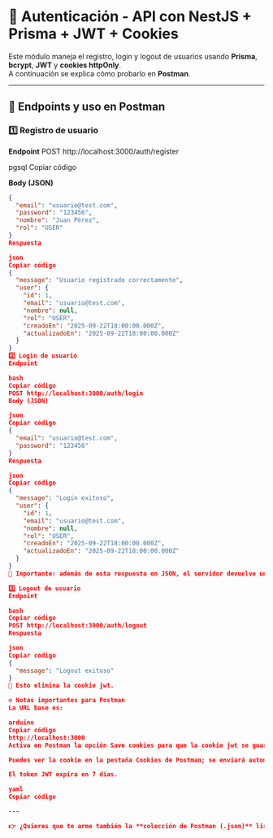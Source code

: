 # 🔐 Autenticación - API con NestJS + Prisma + JWT + Cookies

Este módulo maneja el registro, login y logout de usuarios usando **Prisma**, **bcrypt**, **JWT** y **cookies httpOnly**.  
A continuación se explica cómo probarlo en **Postman**.

---

## 📌 Endpoints y uso en Postman

### 1️⃣ Registro de usuario

**Endpoint**
POST http://localhost:3000/auth/register

pgsql
Copiar código

**Body (JSON)**

```json
{
  "email": "usuario@test.com",
  "password": "123456",
  "nombre": "Juan Pérez",
  "rol": "USER"
}
Respuesta

json
Copiar código
{
  "message": "Usuario registrado correctamente",
  "user": {
    "id": 1,
    "email": "usuario@test.com",
    "nombre": null,
    "rol": "USER",
    "creadoEn": "2025-09-22T18:00:00.000Z",
    "actualizadoEn": "2025-09-22T18:00:00.000Z"
  }
}
2️⃣ Login de usuario
Endpoint

bash
Copiar código
POST http://localhost:3000/auth/login
Body (JSON)

json
Copiar código
{
  "email": "usuario@test.com",
  "password": "123456"
}
Respuesta

json
Copiar código
{
  "message": "Login exitoso",
  "user": {
    "id": 1,
    "email": "usuario@test.com",
    "nombre": null,
    "rol": "USER",
    "creadoEn": "2025-09-22T18:00:00.000Z",
    "actualizadoEn": "2025-09-22T18:00:00.000Z"
  }
}
📌 Importante: además de esta respuesta en JSON, el servidor devuelve un JWT en una cookie httpOnly llamada jwt.

3️⃣ Logout de usuario
Endpoint

bash
Copiar código
POST http://localhost:3000/auth/logout
Respuesta

json
Copiar código
{
  "message": "Logout exitoso"
}
📌 Esto elimina la cookie jwt.

⚙️ Notas importantes para Postman
La URL base es:

arduino
Copiar código
http://localhost:3000
Activa en Postman la opción Save cookies para que la cookie jwt se guarde después del login.

Puedes ver la cookie en la pestaña Cookies de Postman; se enviará automáticamente en las siguientes peticiones.

El token JWT expira en 7 días.

yaml
Copiar código

---

👉 ¿Quieres que te arme también la **colección de Postman (.json)** lista para importar y probar todo sin que tengas que escribir nada manualmente?
```
